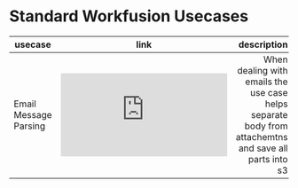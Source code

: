 # Standard Workfusion Usecases

|usecase|link|description|
|------|:-------------:| -----:|
|Email Message Parsing| ![link](https://github.com/syemialy/WF-COE-PLATFORM/blob/master/standart_usecases/%5BUC%5DWorkfusion_email_message_parsing.v1.0.0.xml)| When dealing with emails the use case helps separate body from attachemtns and save all parts into s3|
